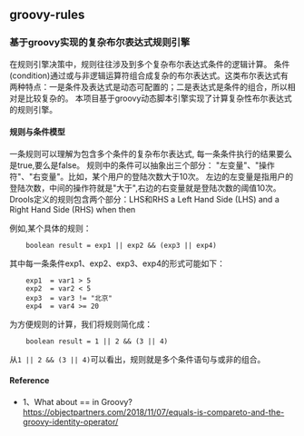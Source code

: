 
## groovy-rules

###  基于groovy实现的复杂布尔表达式规则引擎

在规则引擎决策中，规则往往涉及到多个复杂布尔表达式条件的逻辑计算。
条件(condition)通过或与非逻辑运算符组合成复杂的布尔表达式。这类布尔表达式有两种特点：一是条件及表达式是动态可配置的；二是表达式是条件的组合，所以相对是比较复杂的。
本项目基于groovy动态脚本引擎实现了计算复杂性布尔表达式的规则引擎。

#### 规则与条件模型

一条规则可以理解为包含多个条件的复杂布尔表达式, 每一条条件执行的结果要么是true,要么是false。
规则中的条件可以抽象出三个部分： "左变量"、"操作符"、"右变量"。比如，某个用户的登陆次数大于10次。
左边的左变量是指用户的登陆次数，中间的操作符就是"大于",右边的右变量就是登陆次数的阈值10次。
Drools定义的规则包含两个部分：LHS和RHS
a Left Hand Side (LHS) and a Right Hand Side (RHS) 
when <LHS>
then <RHS>
        

例如,某个具体的规则：
```
    boolean result = exp1 || exp2 && (exp3 || exp4) 
```

其中每一条条件exp1、exp2、exp3、exp4的形式可能如下：
```
    exp1  = var1 > 5
    exp2  = var2 < 5
    exp3  = var3 != "北京"
    exp4  = var4 >= 20
```

为方便规则的计算，我们将规则简化成：
```
    boolean result = 1 || 2 && (3 || 4) 
```

从`1 || 2 && (3 || 4)`可以看出，规则就是多个条件语句与或非的组合。


#### Reference

+ 1、What about == in Groovy?
https://objectpartners.com/2018/11/07/equals-is-compareto-and-the-groovy-identity-operator/







